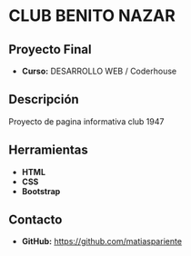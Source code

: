 # CLUB BENITO NAZAR

## Proyecto Final

* **Curso:** DESARROLLO WEB / Coderhouse

## Descripción

Proyecto de pagina informativa club 1947

## Herramientas

* **HTML**
* **CSS**
* **Bootstrap**

## Contacto

* **GitHub:** https://github.com/matiaspariente
